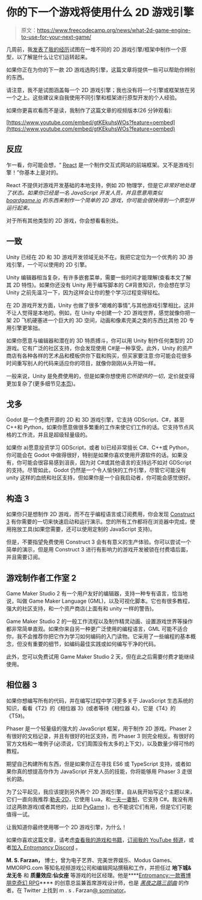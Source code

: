 # 你的下一个游戏将使用什么 2D 游戏引擎

> 原文：<https://www.freecodecamp.org/news/what-2d-game-engine-to-use-for-your-next-game/>

几周前，我[发表了我的经历](https://www.freecodecamp.org/news/how-i-made-a-2d-prototype-in-different-game-engines/)试图在一堆不同的 2D 游戏引擎/框架中制作一个原型，以了解是什么让它们运转起来。

如果你正在为你的下一款 2D 游戏选购引擎，这篇文章将提供一些可以帮助你辨别的东西。

请注意，我不是试图涵盖每一个 2D 游戏引擎；我也没有将一个引擎或框架放在另一个之上。这些建议来自我使用不同引擎和框架进行原型开发的个人经验。

如果你更喜欢看而不是读，我制作了这篇文章的视频版本(26 分钟观看):

[https://www.youtube.com/embed/gtKEkuhsWOs?feature=oembed](https://www.youtube.com/embed/gtKEkuhsWOs?feature=oembed)

## 反应

乍一看，你可能会想，“ [React](https://reactjs.org/) 是一个制作交互式网站的前端框架。又不是游戏引擎！”你基本上是对的。

React 不提供对游戏开发基础的本地支持，例如 2D 物理学，但是它*非常好地处理了状态。如果你已经是一名 JavaScript 开发人员，并且愿意用类似 [boardgame.io](https://boardgame.io/) 的东西来制作一个简单的 2D 游戏，你可能会很快得到一个原型并运行起来。*

对于所有其他类型的 2D 游戏，你会想看看别处。

## 一致

Unity 已经在 2D 和 3D 游戏开发领域无处不在。我把它定位为一个优秀的 3D 游戏引擎，一个可以使用的 2D 引擎。

Unity 编辑器相当复杂，有许多嵌套菜单，需要一些时间才能理解(查看本文了解其 2D 特性)。如果你还没有 Unity 用于编写脚本的 C#背景知识，你会想在学习 Unity 之前先温习一下，因为这样会让你的整个学习过程变得轻松。

在 2D 游戏开发方面，Unity 也做了很多“艰难的事情”,与其他游戏引擎相比，这并不让人觉得是本地的。例如，在 Unity 中创建一个 2D 游戏世界，感觉就像你把一架 2D 飞机硬塞进一个巨大的 3D 空间，动画和像素完美之类的东西比其他 2D 专用引擎更笨拙。

如果你愿意与编辑器和潜在的 3D 特质搏斗，你可以用 Unity 制作任何类型的 2D 游戏。它有广泛的社区支持，你会发现使用 C#是一种享受。此外，Unity 的资产商店有各种各样的艺术品和模板供你下载和购买，但买家要注意:你可能会花很多时间重写别人的代码来适应你的项目，就像你刚刚从头开始一样。

一般来说，Unity 是免费使用的，但是如果你想使用*它所提供的一切*，定价就变得更加复杂了(更多细节见[本页](https://store.unity.com/compare-plans))。

## 戈多

Godot 是一个免费开源的 2D 和 3D 游戏引擎，它支持 GDScript、C#，甚至 C++和 Python，如果你愿意做很多繁重的工作来使它们工作的话。它支持节点风格的工作流，并且是超级轻量级的。

如果你 a)愿意投资学习 GDScript，或者 b)已经非常擅长 C#、C++或 Python，你可能会在 Godot 中做得很好，特别是如果你喜欢使用开源软件的话。如果没有，你可能会很容易感到沮丧，因为对 C#或其他语言的支持远不如对 GDScript 的支持。尽管如此，Godot 仍然是一个令人愉快的工作引擎，尽管它可能没有 unity 这样的血统和社区支持，但如果你是一个自我启动者，你可能会感觉很好。

## 构造 3

如果你只是想制作 2D 游戏，而不在乎编程语言或订阅费用，你会发现 [Construct 3](https://www.construct.net/en) 有你需要的一切来快速启动和运行演示。您的所有工作都将在浏览器中完成，使用拖放工具(如果您需要，还可以使用定制的 JavaScript 支持)。

但是，不要指望免费使用 Construct 3 会有有意义的生产体验。你可以尝试一个简单的演示，但是用 Construct 3 进行有影响力的游戏开发被锁在付费墙后面，并且需要订阅。

## 游戏制作者工作室 2

Game Maker Studio 2 有一个用户友好的编辑器，支持一种专有语言，恰当地说，叫做 Game Maker Language (GML)，以及可视化脚本。它也有很多教程，强大的社区支持，和一个资产商店(上面有和 unity 一样的警告)。

Game Maker Studio 2 的一般工作流程以及制作精灵动画、设置游戏世界等操作都非常简单直观。如果你来自另一种更广泛使用的编程语言，GML 可能不适合你，我不会推荐你把它作为学习如何编码的入门读物。它采用了一些编程的基本概念，但没有重要的细节，如编码最佳实践或如何编写干净的代码。

此外，您可以免费试用 Game Maker Studio 2 天，但在此之后需要付费才能继续使用。

## 相位器 3

如果你想编写所有的代码，并在编写过程中学习更多关于 JavaScript 生态系统的知识，看看《T2》的《相位器 3》(或者等待《相位器 4》，它是《T4》的《T5》)。

Phaser 是一个轻量级的强大的 JavaScript 框架，用于制作 2D 游戏。Phaser 2 有很好的文档记录，并且有很好的社区支持，而 Phaser 3 则完全相反。有很好的官方文档和一堆例子(必须说，它们周围没有太多的上下文)，以及数量少得可怜的教程。

期望自己构建所有东西，但是如果你正在寻找 ES6 或 TypeScript 支持，或者如果你真的想提高你作为 JavaScript 开发人员的技能，你将能够用 Phaser 3 走很长的路。

为了公平起见，我应该提到另外两个 2D 游戏引擎，自从我开始写这个主题以来，它们一直向我推荐:[勒夫·2D](https://love2d.org/)，它使用 Lua，和[一夫一妻制](http://www.monogame.net/)，它支持 C#。我没有用过这两款游戏(或者其他的，比如 [PyGame](https://www.pygame.org/) )，也不能说它们有用，但是它们可能值得一试。

让我知道你最终使用哪一个 2D 游戏引擎，为什么！

如果你喜欢这篇文章，请考虑[查看我的游戏和书籍](https://www.nightpathpub.com/)，[订阅我的 YouTube 频道](https://www.youtube.com/msfarzan?sub_confirmation=1)，或者[加入 *Entromancy* Discord](https://discord.gg/RF6k3nB) 。

****M. S. Farzan，**** 博士，曾为电子艺界、完美世界娱乐、Modus Games、MMORPG.com 等知名视频游戏公司和编辑网站撰稿和工作，并担任过 ****地下城&龙无冬**** 和 ****质量效应:仙女座**** 等游戏的社区经理。他是****[Entromancy:一款赛博朋克奇幻 RPG](https://www.entromancy.com/rpg)**** 的创意总监兼首席游戏设计师，也是 *[黑夜之路三部曲](http://nightpathpub.com/books)* 的作者。在 Twitter 上找到 m . s . Farzan[@ sominator](http://www.twitter.com/sominator)。